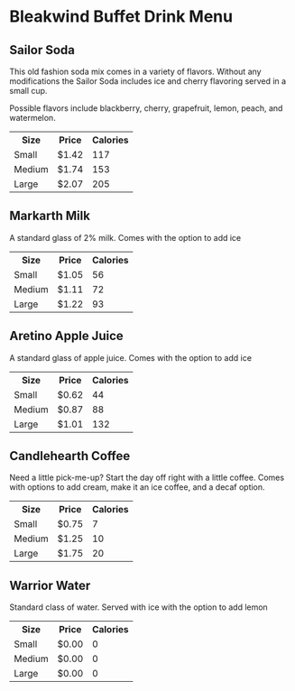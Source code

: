 <h1>Bleakwind Buffet Drink Menu</h1>

<h2>Sailor Soda</h2>
<p>This old fashion soda mix comes in a variety of flavors. Without any modifications the Sailor Soda includes ice and cherry flavoring served in a small cup.</p>
<p>Possible flavors include blackberry, cherry, grapefruit, lemon, peach, and watermelon.</p>
<table style="width:100%">
  <tr>
    <th>Size</th>
    <th>Price</th>
    <th>Calories</th>
  </tr>
  <tr>
    <td>Small</td>
    <td>$1.42</td>
    <td>117</td>
  </tr>
  <tr>
    <td>Medium</td>
    <td>$1.74</td>
    <td>153</td>
  </tr>
  <tr>
    <td>Large</td>
    <td>$2.07</td>
    <td>205</td>
  </tr>
</table>


<h2>Markarth Milk</h2>
<p>A standard glass of 2% milk. Comes with the option to add ice</p>
<table style="width:100%">
  <tr>
    <th>Size</th>
    <th>Price</th>
    <th>Calories</th>
  </tr>
  <tr>
    <td>Small</td>
    <td>$1.05</td>
    <td>56</td>
  </tr>
  <tr>
    <td>Medium</td>
    <td>$1.11</td>
    <td>72</td>
  </tr>
  <tr>
    <td>Large</td>
    <td>$1.22</td>
    <td>93</td>
  </tr>
</table>


<h2>Aretino Apple Juice</h2>
<p>A standard glass of apple juice. Comes with the option to add ice</p>
<table style="width:100%">
  <tr>
    <th>Size</th>
    <th>Price</th>
    <th>Calories</th>
  </tr>
  <tr>
    <td>Small</td>
    <td>$0.62</td>
    <td>44</td>
  </tr>
  <tr>
    <td>Medium</td>
    <td>$0.87</td>
    <td>88</td>
  </tr>
  <tr>
    <td>Large</td>
    <td>$1.01</td>
    <td>132</td>
  </tr>
</table>

<h2>Candlehearth Coffee</h2>
<p>Need a little pick-me-up? Start the day off right with a little coffee. Comes with options to add cream, make it an ice coffee, and a decaf option.
<table style="width:100%">
  <tr>
    <th>Size</th>
    <th>Price</th>
    <th>Calories</th>
  </tr>
  <tr>
    <td>Small</td>
    <td>$0.75</td>
    <td>7</td>
  </tr>
  <tr>
    <td>Medium</td>
    <td>$1.25</td>
    <td>10</td>
  </tr>
  <tr>
    <td>Large</td>
    <td>$1.75</td>
    <td>20</td>
  </tr>
</table>

<h2>Warrior Water</h2>
<p>Standard class of water. Served with ice with the option to add lemon</p>
<table style="width:100%">
  <tr>
    <th>Size</th>
    <th>Price</th>
    <th>Calories</th>
  </tr>
  <tr>
    <td>Small</td>
    <td>$0.00</td>
    <td>0</td>
  </tr>
  <tr>
    <td>Medium</td>
    <td>$0.00</td>
    <td>0</td>
  </tr>
  <tr>
    <td>Large</td>
    <td>$0.00</td>
    <td>0</td>
  </tr>
</table>
